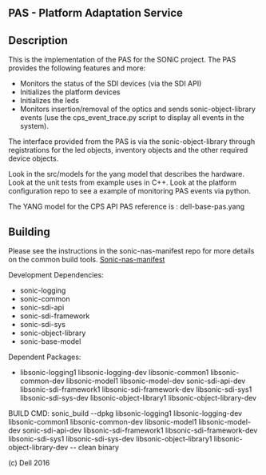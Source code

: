 PAS - Platform Adaptation Service
--------------------------------

Description
-----------
This is the implementation of the PAS for the SONiC project.
The PAS provides the following features and more:
* Monitors the status of the SDI devices  (via the SDI API)
* Initializes the platform devices
* Initializes the leds 
* Monitors insertion/removal of the optics and sends sonic-object-library events (use the cps_event_trace.py script to display all events in the system).

The interface provided from the PAS is via the sonic-object-library through registrations for the led objects, inventory objects and the other required device objects. 

Look in the src/models for the yang model that describes the hardware.
Look at the unit tests from example uses in C++.
Look at the platform configuration repo to see a example of monitoring PAS events via python.

The YANG model for the CPS API PAS reference is : dell-base-pas.yang

Building
--------
Please see the instructions in the sonic-nas-manifest repo for more details on the common build tools.  [Sonic-nas-manifest](https://github.com/Azure/sonic-nas-manifest)

Development Dependencies:
 - sonic-logging
 - sonic-common
 - sonic-sdi-api
 - sonic-sdi-framework
 - sonic-sdi-sys
 - sonic-object-library
 - sonic-base-model

Dependent Packages:

 - libsonic-logging1 libsonic-logging-dev libsonic-common1 libsonic-common-dev  libsonic-model1 libsonic-model-dev sonic-sdi-api-dev libsonic-sdi-framework1  libsonic-sdi-framework-dev libsonic-sdi-sys1 libsonic-sdi-sys-dev libsonic-object-library1 libsonic-object-library-dev


BUILD CMD: sonic_build --dpkg libsonic-logging1 libsonic-logging-dev libsonic-common1 libsonic-common-dev  libsonic-model1 libsonic-model-dev sonic-sdi-api-dev libsonic-sdi-framework1  libsonic-sdi-framework-dev libsonic-sdi-sys1 libsonic-sdi-sys-dev libsonic-object-library1 libsonic-object-library-dev -- clean binary 


(c) Dell 2016

